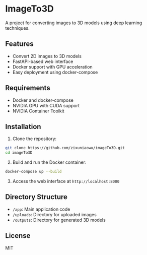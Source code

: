 # ImageTo3D

A project for converting images to 3D models using deep learning techniques.

## Features

- Convert 2D images to 3D models
- FastAPI-based web interface
- Docker support with GPU acceleration
- Easy deployment using docker-compose

## Requirements

- Docker and docker-compose
- NVIDIA GPU with CUDA support
- NVIDIA Container Toolkit

## Installation

1. Clone the repository:
```bash
git clone https://github.com/zixuniaowu/imageTo3D.git
cd imageTo3D
```

2. Build and run the Docker container:
```bash
docker-compose up --build
```

3. Access the web interface at `http://localhost:8000`

## Directory Structure

- `/app`: Main application code
- `/uploads`: Directory for uploaded images
- `/outputs`: Directory for generated 3D models

## License

MIT
